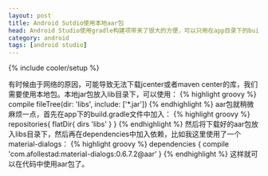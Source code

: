 ```yaml
---
layout: post
title: Android Sutdio使用本地aar包
head: Android Studio使用gradle构建项带来了很大的方便，可以只用在app目录下的build.gradle中的dependencies加入一句代码就搞定了。
category: android 
tags: [android studio]
---
```

{% include cooler/setup %}

有时候由于网络的原因，可能导致无法下载jcenter或者maven center的库，我们需要使用本地包。本地jar包放入lib目录下，可以使用：
{% highlight groovy %}
compile fileTree(dir: 'libs', include: ['*.jar'])
{% endhighlight %}
aar包就稍微麻烦一点，首先在app下的build.gradle文件中加入：
{% highlight groovy %}
repositories{
	flatDir{
		dirs 'libs'
	}
}
{% endhighlight %}
然后将下载好的aar包放入libs目录下，然后再在dependencies中加入依赖，比如我这里使用了一个material-dialogs：
{% highlight groovy %}
dependencies {
	compile 'com.afollestad:material-dialogs:0.6.7.2@aar'
}
{% endhighlight %}
这样就可以在代码中使用aar包了。